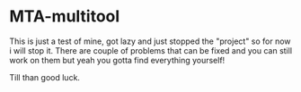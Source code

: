 # MTA-multitool

This is just a test of mine, got lazy and just stopped the "project" so for now i will stop it. There are couple of problems that can be fixed and you can still work on them but yeah you gotta find everything yourself!

Till than good luck.

